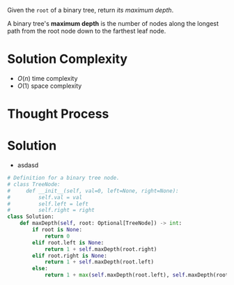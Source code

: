 Given the `root` of a binary tree, return _its maximum depth_.

A binary tree's **maximum depth** is the number of nodes along the longest path from the root node down to the farthest leaf node.
# Solution Complexity
- $O(n)$ time complexity
- $O(1)$ space complexity
# Thought Process
# Solution
- asdasd
```Python
# Definition for a binary tree node.
# class TreeNode:
#     def __init__(self, val=0, left=None, right=None):
#         self.val = val
#         self.left = left
#         self.right = right
class Solution:
	def maxDepth(self, root: Optional[TreeNode]) -> int:
		if root is None:
			return 0
		elif root.left is None:
			return 1 + self.maxDepth(root.right)
		elif root.right is None:
			return 1 + self.maxDepth(root.left)
		else:
			return 1 + max(self.maxDepth(root.left), self.maxDepth(root.right))
```